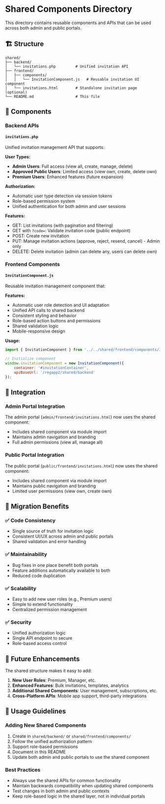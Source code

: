 # Shared Components Directory

This directory contains reusable components and APIs that can be used across both admin and public portals.

## 🏗️ Structure

```
shared/
├── backend/
│   └── invitations.php         # Unified invitation API
├── frontend/
│   ├── components/
│   │   └── InvitationComponent.js   # Reusable invitation UI component
│   └── invitations.html        # Standalone invitation page (optional)
└── README.md                   # This file
```

## 🔧 Components

### Backend APIs

#### `invitations.php`
Unified invitation management API that supports:

**User Types:**
- **Admin Users**: Full access (view all, create, manage, delete)
- **Approved Public Users**: Limited access (view own, create, delete own)
- **Premium Users**: Enhanced features (future expansion)

**Authorization:**
- Automatic user type detection via session tokens
- Role-based permission system
- Unified authentication for both admin and user sessions

**Features:**
- GET: List invitations (with pagination and filtering)
- GET with `?code=`: Validate invitation code (public endpoint)
- POST: Create new invitation
- PUT: Manage invitation actions (approve, reject, resend, cancel) - Admin only
- DELETE: Delete invitation (admin can delete any, users can delete own)

### Frontend Components

#### `InvitationComponent.js`
Reusable invitation management component that:

**Features:**
- Automatic user role detection and UI adaptation
- Unified API calls to shared backend
- Consistent styling and behavior
- Role-based action buttons and permissions
- Shared validation logic
- Mobile-responsive design

**Usage:**
```javascript
import { InvitationComponent } from '../../shared/frontend/components/InvitationComponent.js';

// Initialize component
window.invitationComponent = new InvitationComponent({
    container: '#invitationContainer',
    apiBaseUrl: '/regapp2/shared/backend'
});
```

## 🎯 Integration

### Admin Portal Integration
The admin portal (`admin/frontend/invitations.html`) now uses the shared component:
- Includes shared component via module import
- Maintains admin navigation and branding
- Full admin permissions (view all, manage all)

### Public Portal Integration  
The public portal (`public/frontend/invitations.html`) now uses the shared component:
- Includes shared component via module import
- Maintains public navigation and branding
- Limited user permissions (view own, create own)

## 🔄 Migration Benefits

### ✅ **Code Consistency**
- Single source of truth for invitation logic
- Consistent UI/UX across admin and public portals
- Shared validation and error handling

### ✅ **Maintainability**
- Bug fixes in one place benefit both portals
- Feature additions automatically available to both
- Reduced code duplication

### ✅ **Scalability**
- Easy to add new user roles (e.g., Premium users)
- Simple to extend functionality
- Centralized permission management

### ✅ **Security**
- Unified authorization logic
- Single API endpoint to secure
- Role-based access control

## 🚀 Future Enhancements

The shared structure makes it easy to add:

1. **New User Roles**: Premium, Manager, etc.
2. **Enhanced Features**: Bulk invitations, templates, analytics
3. **Additional Shared Components**: User management, subscriptions, etc.
4. **Cross-Platform APIs**: Mobile app support, third-party integrations

## 📝 Usage Guidelines

### Adding New Shared Components

1. Create in `shared/backend/` or `shared/frontend/components/`
2. Follow the unified authorization pattern
3. Support role-based permissions
4. Document in this README
5. Update both admin and public portals to use the shared component

### Best Practices

- Always use the shared APIs for common functionality
- Maintain backwards compatibility when updating shared components
- Test changes in both admin and public contexts
- Keep role-based logic in the shared layer, not in individual portals
